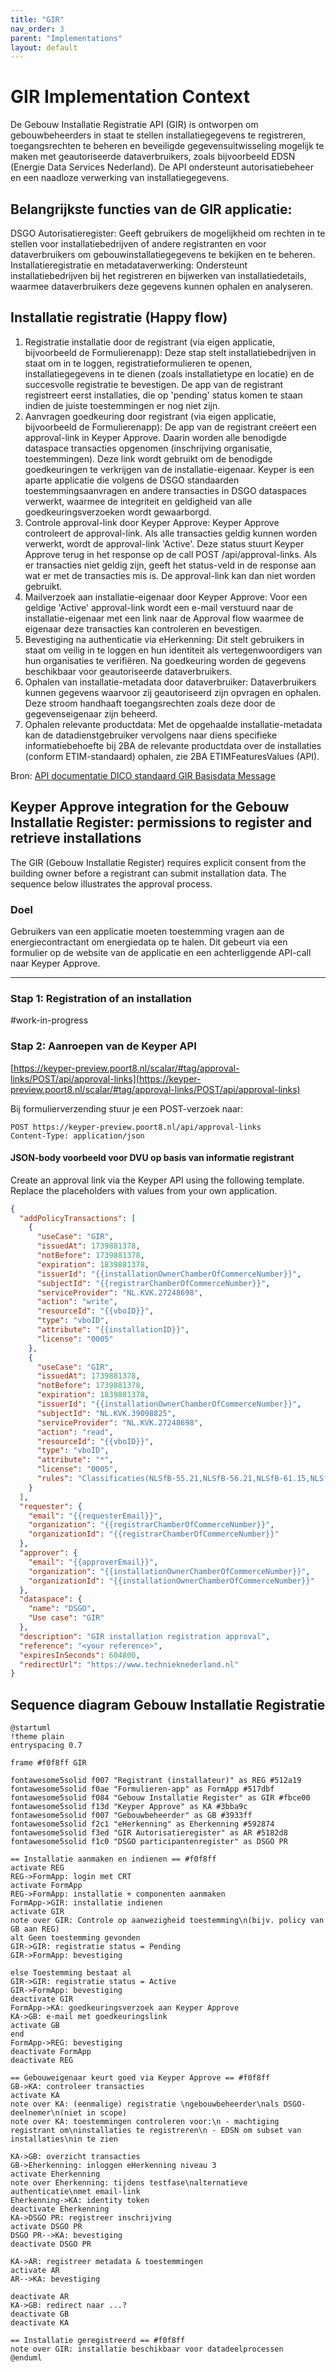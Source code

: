 ```yaml
---
title: "GIR"
nav_order: 3
parent: "Implementations"
layout: default
---
```


# GIR Implementation Context
De Gebouw Installatie Registratie API (GIR) is ontworpen om gebouwbeheerders in staat te stellen installatiegegevens te registreren, toegangsrechten te beheren en beveiligde gegevensuitwisseling mogelijk te maken met geautoriseerde dataverbruikers, zoals bijvoorbeeld EDSN (Energie Data Services Nederland). De API ondersteunt autorisatiebeheer en een naadloze verwerking van installatiegegevens.

## Belangrijkste functies van de GIR applicatie:
DSGO Autorisatieregister: Geeft gebruikers de mogelijkheid om rechten in te stellen voor installatiebedrijven of andere registranten en voor dataverbruikers om gebouwinstallatiegegevens te bekijken en te beheren.
Installatieregistratie en metadataverwerking: Ondersteunt installatiebedrijven bij het registreren en bijwerken van installatiedetails, waarmee dataverbruikers deze gegevens kunnen ophalen en analyseren.

## Installatie registratie (Happy flow)
1. Registratie installatie door de registrant (via eigen applicatie, bijvoorbeeld de Formulierenapp): Deze stap stelt installatiebedrijven in staat om in te loggen, registratieformulieren te openen, installatiegegevens in te dienen (zoals installatietype en locatie) en de succesvolle registratie te bevestigen. De app van de registrant registreert eerst installaties, die op 'pending' status komen te staan indien de juiste toestemmingen er nog niet zijn.
2. Aanvragen goedkeuring door registrant (via eigen applicatie, bijvoorbeeld de Formulierenapp): De app van de registrant creëert een approval-link in Keyper Approve. Daarin worden alle benodigde dataspace transacties opgenomen (inschrijving organisatie, toestemmingen). Deze link wordt gebruikt om de benodigde goedkeuringen te verkrijgen van de installatie-eigenaar. Keyper is een aparte applicatie die volgens de DSGO standaarden toestemmingsaanvragen en andere transacties in DSGO dataspaces verwerkt, waarmee de integriteit en geldigheid van alle goedkeuringsverzoeken wordt gewaarborgd.
3. Controle approval-link door Keyper Approve: Keyper Approve controleert de approval-link. Als alle transacties geldig kunnen worden verwerkt, wordt de approval-link 'Active'. Deze status stuurt Keyper Approve terug in het response op de call POST /api/approval-links. Als er transacties niet geldig zijn, geeft het status-veld in de response aan wat er met de transacties mis is. De approval-link kan dan niet worden gebruikt.
4. Mailverzoek aan installatie-eigenaar door Keyper Approve: Voor een geldige 'Active' approval-link wordt een e-mail verstuurd naar de installatie-eigenaar met een link naar de Approval flow waarmee de eigenaar deze transacties kan controleren en bevestigen.
5. Bevestiging na authenticatie via eHerkenning: Dit stelt gebruikers in staat om veilig in te loggen en hun identiteit als vertegenwoordigers van hun organisaties te verifiëren. Na goedkeuring worden de gegevens beschikbaar voor geautoriseerde dataverbruikers.
6. Ophalen van installatie-metadata door dataverbruiker: Dataverbruikers kunnen gegevens waarvoor zij geautoriseerd zijn opvragen en ophalen. Deze stroom handhaaft toegangsrechten zoals deze door de gegevenseigenaar zijn beheerd.
7. Ophalen relevante productdata: Met de opgehaalde installatie-metadata kan de datadienstgebruiker vervolgens naar diens specifieke informatiebehoefte bij 2BA de relevante productdata over de installaties (conform ETIM-standaard) ophalen, zie 2BA ETIMFeaturesValues (API).

Bron: [API documentatie DICO standaard GIR Basisdata Message](https://ketenstandaard.semantic-treehouse.nl/docs/api/GIR/)

## Keyper Approve integration for the Gebouw Installatie Register: permissions to register and retrieve installations

The GIR (Gebouw Installatie Register) requires explicit consent from the building owner before a registrant can submit installation data. The sequence below illustrates the approval process.

### Doel

Gebruikers van een applicatie moeten toestemming vragen aan de energiecontractant om energiedata op te halen. Dit gebeurt via een formulier op de website van de applicatie en een achterliggende API-call naar Keyper Approve.

---

### Stap 1: Registration of an installation

#work-in-progress

### Stap 2: Aanroepen van de Keyper API

[https://keyper-preview.poort8.nl/scalar/#tag/approval-links/POST/api/approval-links](https://keyper-preview.poort8.nl/scalar/#tag/approval-links/POST/api/approval-links)

Bij formulierverzending stuur je een POST-verzoek naar:

```
POST https://keyper-preview.poort8.nl/api/approval-links
Content-Type: application/json
```

#### JSON-body voorbeeld voor DVU op basis van informatie registrant

Create an approval link via the Keyper API using the following template. Replace the placeholders with values from your own application.

```json
{
  "addPolicyTransactions": [
    {
      "useCase": "GIR",
      "issuedAt": 1739881378,
      "notBefore": 1739881378,
      "expiration": 1839881378,
      "issuerId": "{{installationOwnerChamberOfCommerceNumber}}",
      "subjectId": "{{registrarChamberOfCommerceNumber}}",
      "serviceProvider": "NL.KVK.27248698",
      "action": "write",
      "resourceId": "{{vboID}}",
      "type": "vboID",
      "attribute": "{{installationID}}",
      "license": "0005"
    },
    {
      "useCase": "GIR",
      "issuedAt": 1739881378,
      "notBefore": 1739881378,
      "expiration": 1839881378,
      "issuerId": "{{installationOwnerChamberOfCommerceNumber}}",
      "subjectId": "NL.KVK.39098825",
      "serviceProvider": "NL.KVK.27248698",
      "action": "read",
      "resourceId": "{{vboID}}",
      "type": "vboID",
      "attribute": "*",
      "license": "0005",
      "rules": "Classificaties(NLSfB-55.21,NLSfB-56.21,NLSfB-61.15,NLSfB-62.32,NLSfB-61.18)"
    }
  ],
  "requester": {
    "email": "{{requesterEmail}}",
    "organization": "{{registrarChamberOfCommerceNumber}}",
    "organizationId": "{{registrarChamberOfCommerceNumber}}"
  },
  "approver": {
    "email": "{{approverEmail}}",
    "organization": "{{installationOwnerChamberOfCommerceNumber}}",
    "organizationId": "{{installationOwnerChamberOfCommerceNumber}}"
  },
  "dataspace": {
    "name": "DSGO",
    "Use case": "GIR"
  },
  "description": "GIR installation registration approval",
  "reference": "<your reference>",
  "expiresInSeconds": 604800,
  "redirectUrl": "https://www.technieknederland.nl"
}
```

## Sequence diagram Gebouw Installatie Registratie

```plantuml
@startuml
!theme plain
entryspacing 0.7

frame #f0f8ff GIR

fontawesome5solid f007 "Registrant (installateur)" as REG #512a19
fontawesome5solid f0ae "Formulieren-app" as FormApp #517dbf
fontawesome5solid f084 "Gebouw Installatie Register" as GIR #fbce00
fontawesome5solid f13d "Keyper Approve" as KA #3bba9c
fontawesome5solid f007 "Gebouwbeheerder" as GB #3933ff
fontawesome5solid f2c1 "eHerkenning" as Eherkenning #592874
fontawesome5solid f3ed "GIR Autorisatieregister" as AR #5182d8
fontawesome5solid f1c0 "DSGO participantenregister" as DSGO PR

== Installatie aanmaken en indienen == #f0f8ff
activate REG
REG->FormApp: login met CRT
activate FormApp
REG->FormApp: installatie + componenten aanmaken
FormApp->GIR: installatie indienen
activate GIR
note over GIR: Controle op aanwezigheid toestemming\n(bijv. policy van GB aan REG)
alt Geen toestemming gevonden
GIR->GIR: registratie status = Pending
GIR->FormApp: bevestiging

else Toestemming bestaat al
GIR->GIR: registratie status = Active
GIR->FormApp: bevestiging
deactivate GIR
FormApp->KA: goedkeuringsverzoek aan Keyper Approve
KA->GB: e-mail met goedkeuringslink
activate GB
end
FormApp->REG: bevestiging
deactivate FormApp
deactivate REG

== Gebouweigenaar keurt goed via Keyper Approve == #f0f8ff
GB->KA: controleer transacties
activate KA
note over KA: (eenmalige) registratie \ngebouwbeheerder\nals DSGO-deelnemer\n(niet in scope)
note over KA: toestemmingen controleren voor:\n - machtiging registrant om\ninstallaties te registreren\n - EDSN om subset van installaties\nin te zien

KA->GB: overzicht transacties
GB->Eherkenning: inloggen eHerkenning niveau 3
activate Eherkenning
note over Eherkenning: tijdens testfase\nalternatieve authenticatie\nmet email-link
Eherkenning->KA: identity token
deactivate Eherkenning
KA->DSGO PR: registreer inschrijving
activate DSGO PR
DSGO PR-->KA: bevestiging
deactivate DSGO PR

KA->AR: registreer metadata & toestemmingen
activate AR
AR-->KA: bevestiging

deactivate AR
KA->GB: redirect naar ...?
deactivate GB
deactivate KA

== Installatie geregistreerd == #f0f8ff
note over GIR: installatie beschikbaar voor datadeelprocessen
@enduml
```

